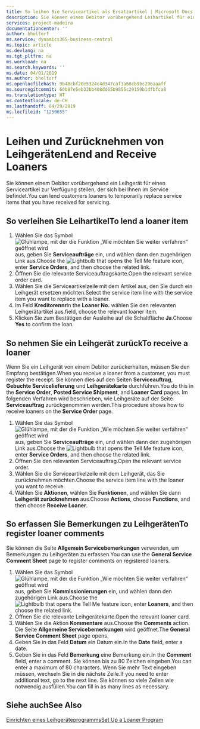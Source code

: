 ```yaml
---
title: So leihen Sie Serviceartikel als Ersatzartikel | Microsoft Docs
description: Sie können einem Debitor vorübergehend Leihartikel für einen Serviceartikel zur Verfügung stellen, der sich bei Ihnen im Service befindet.
services: project-madeira
documentationcenter: ''
author: bholtorf
ms.service: dynamics365-business-central
ms.topic: article
ms.devlang: na
ms.tgt_pltfrm: na
ms.workload: na
ms.search.keywords: ''
ms.date: 04/01/2019
ms.author: bholtorf
ms.openlocfilehash: 9b48cbf20e5324c4d347caf1a60cb9bc296aaaff
ms.sourcegitcommit: 60b87e5eb32bb408dd65b9855c29159b1dfbfca8
ms.translationtype: HT
ms.contentlocale: de-CH
ms.lasthandoff: 04/29/2019
ms.locfileid: "1250655"
---
```

# <a name="lend-and-receive-loaners"></a><span data-ttu-id="a7842-103">Leihen und Zurücknehmen von Leihgeräten</span><span class="sxs-lookup"><span data-stu-id="a7842-103">Lend and Receive Loaners</span></span>
<span data-ttu-id="a7842-104">Sie können einem Debitor vorübergehend ein Leihgerät für einen Serviceartikel zur Verfügung stellen, der sich bei Ihnen im Service befindet.</span><span class="sxs-lookup"><span data-stu-id="a7842-104">You can lend customers loaners to temporarily replace service items that you have received for servicing.</span></span>  
  
## <a name="to-lend-a-loaner-item"></a><span data-ttu-id="a7842-105">So verleihen Sie Leihartikel</span><span class="sxs-lookup"><span data-stu-id="a7842-105">To lend a loaner item</span></span>    
1. <span data-ttu-id="a7842-106">Wählen Sie das Symbol ![Glühlampe, mit der die Funktion „Wie möchten Sie weiter verfahren“ geöffnet wird](media/ui-search/search_small.png "Wie möchten Sie weiter verfahren?") aus, geben Sie **Serviceaufträge** ein, und wählen dann den zugehörigen Link aus.</span><span class="sxs-lookup"><span data-stu-id="a7842-106">Choose the ![Lightbulb that opens the Tell Me feature](media/ui-search/search_small.png "Tell me what you want to do") icon, enter **Service Orders**, and then choose the related link.</span></span>  
2. <span data-ttu-id="a7842-107">Öffnen Sie die relevante Serviceauftragskarte.</span><span class="sxs-lookup"><span data-stu-id="a7842-107">Open the relevant service order card.</span></span>  
3. <span data-ttu-id="a7842-108">Wählen Sie die Serviceartikelzeile mit dem Artikel aus, den Sie durch ein Leihgerät ersetzen möchten.</span><span class="sxs-lookup"><span data-stu-id="a7842-108">Select the service item line with the service item you want to replace with a loaner.</span></span>  
4. <span data-ttu-id="a7842-109">Im Feld **Kreditorennr**</span><span class="sxs-lookup"><span data-stu-id="a7842-109">In the **Loaner No.**</span></span> <span data-ttu-id="a7842-110">wählen Sie den relevanten Leihgerätartikel aus.</span><span class="sxs-lookup"><span data-stu-id="a7842-110">field, choose the relevant loaner item.</span></span>  
5. <span data-ttu-id="a7842-111">Klicken Sie zum Bestätigen der Ausleihe auf die Schaltfläche **Ja**.</span><span class="sxs-lookup"><span data-stu-id="a7842-111">Choose **Yes** to confirm the loan.</span></span>  

## <a name="to-receive-a-loaner"></a><span data-ttu-id="a7842-112">So nehmen Sie ein Leihgerät zurück</span><span class="sxs-lookup"><span data-stu-id="a7842-112">To receive a loaner</span></span>  
<span data-ttu-id="a7842-113">Wenn Sie ein Leihgerät von einem Debitor zurückerhalten, müssen Sie den Empfang bestätigen.</span><span class="sxs-lookup"><span data-stu-id="a7842-113">When you receive a loaner from a customer, you must register the receipt.</span></span> <span data-ttu-id="a7842-114">Sie können dies auf den Seiten **Serviceauftrag**, **Gebuchte Servicelieferung** und **Leihgerätekarte** durchführen.</span><span class="sxs-lookup"><span data-stu-id="a7842-114">You do this in the **Service Order**, **Posted Service Shipment**, and **Loaner Card** pages.</span></span> <span data-ttu-id="a7842-115">Im folgenden Verfahren wird beschrieben, wie Leihgeräte auf der Seite **Serviceauftrag** zurückgenommen werden.</span><span class="sxs-lookup"><span data-stu-id="a7842-115">This procedure shows how to receive loaners on the **Service Order** page.</span></span>  
  
1. <span data-ttu-id="a7842-116">Wählen Sie das Symbol ![Glühlampe, mit der die Funktion „Wie möchten Sie weiter verfahren“ geöffnet wird](media/ui-search/search_small.png "Wie möchten Sie weiter verfahren?") aus, geben Sie **Serviceaufträge** ein, und wählen dann den zugehörigen Link aus.</span><span class="sxs-lookup"><span data-stu-id="a7842-116">Choose the ![Lightbulb that opens the Tell Me feature](media/ui-search/search_small.png "Tell me what you want to do") icon, enter **Service Orders**, and then choose the related link.</span></span>  
2. <span data-ttu-id="a7842-117">Öffnen Sie den relevanten Serviceauftrag.</span><span class="sxs-lookup"><span data-stu-id="a7842-117">Open the relevant service order.</span></span>  
3. <span data-ttu-id="a7842-118">Wählen Sie die Serviceartikelzeile mit dem Leihgerät, das Sie zurücknehmen möchten.</span><span class="sxs-lookup"><span data-stu-id="a7842-118">Choose the service item line with the loaner you want to receive.</span></span>  
4. <span data-ttu-id="a7842-119">Wählen Sie **Aktionen**, wählen Sie **Funktionen**, und wählen Sie dann **Leihgerät zurücknehmen** aus.</span><span class="sxs-lookup"><span data-stu-id="a7842-119">Choose **Actions**, choose **Functions**, and then choose **Receive Loaner**.</span></span>  

## <a name="to-register-loaner-comments"></a><span data-ttu-id="a7842-120">So erfassen Sie Bemerkungen zu Leihgeräten</span><span class="sxs-lookup"><span data-stu-id="a7842-120">To register loaner comments</span></span>  
<span data-ttu-id="a7842-121">Sie können die Seite **Allgemein Servicebemerkungen** verwenden, um Bemerkungen zu Leihgeräten zu erfassen.</span><span class="sxs-lookup"><span data-stu-id="a7842-121">You can use the **General Service Comment Sheet** page to register comments on registered loaners.</span></span>  
  
1. <span data-ttu-id="a7842-122">Wählen Sie das Symbol ![Glühlampe, mit der die Funktion „Wie möchten Sie weiter verfahren“ geöffnet wird](media/ui-search/search_small.png "Wie möchten Sie weiter verfahren?") aus, geben Sie **Kommissionierungen** ein, und wählen dann den zugehörigen Link aus.</span><span class="sxs-lookup"><span data-stu-id="a7842-122">Choose the ![Lightbulb that opens the Tell Me feature](media/ui-search/search_small.png "Tell me what you want to do") icon, enter **Loaners**, and then choose the related link.</span></span>  
2. <span data-ttu-id="a7842-123">Öffnen Sie die relevante Leihgerätekarte.</span><span class="sxs-lookup"><span data-stu-id="a7842-123">Open the relevant loaner card.</span></span>  
3. <span data-ttu-id="a7842-124">Wählen Sie die Aktion **Kommentare** aus.</span><span class="sxs-lookup"><span data-stu-id="a7842-124">Choose the **Comments** action.</span></span> <span data-ttu-id="a7842-125">Die Seite **Allgemeine Servicebemerkungen** wird geöffnet.</span><span class="sxs-lookup"><span data-stu-id="a7842-125">The **General Service Comment Sheet** page opens.</span></span>  
4. <span data-ttu-id="a7842-126">Geben Sie in das Feld **Datum** ein Datum ein.</span><span class="sxs-lookup"><span data-stu-id="a7842-126">In the **Date** field, enter a date.</span></span>  
5. <span data-ttu-id="a7842-127">Geben Sie in das Feld **Bemerkung** eine Bemerkung ein.</span><span class="sxs-lookup"><span data-stu-id="a7842-127">In the **Comment** field, enter a comment.</span></span> <span data-ttu-id="a7842-128">Sie können bis zu 80 Zeichen eingeben.</span><span class="sxs-lookup"><span data-stu-id="a7842-128">You can enter a maximum of 80 characters.</span></span> <span data-ttu-id="a7842-129">Wenn Sie mehr Text eingeben müssen, wechseln Sie in die nächste Zeile.</span><span class="sxs-lookup"><span data-stu-id="a7842-129">If you need to enter additional text, go to the next line.</span></span> <span data-ttu-id="a7842-130">Sie können so viele Zeilen wie notwendig ausfüllen.</span><span class="sxs-lookup"><span data-stu-id="a7842-130">You can fill in as many lines as necessary.</span></span>  
  
## <a name="see-also"></a><span data-ttu-id="a7842-131">Siehe auch</span><span class="sxs-lookup"><span data-stu-id="a7842-131">See Also</span></span>  
[<span data-ttu-id="a7842-132">Einrichten eines Leihgeräteprogramms</span><span class="sxs-lookup"><span data-stu-id="a7842-132">Set Up a Loaner Program</span></span>](service-how-setup-loaner-program.md)   
